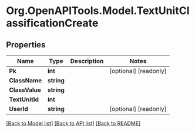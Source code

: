 
# Org.OpenAPITools.Model.TextUnitClassificationCreate

## Properties

Name | Type | Description | Notes
------------ | ------------- | ------------- | -------------
**Pk** | **int** |  | [optional] [readonly] 
**ClassName** | **string** |  | 
**ClassValue** | **string** |  | 
**TextUnitId** | **int** |  | 
**UserId** | **string** |  | [optional] [readonly] 

[[Back to Model list]](../README.md#documentation-for-models)
[[Back to API list]](../README.md#documentation-for-api-endpoints)
[[Back to README]](../README.md)

